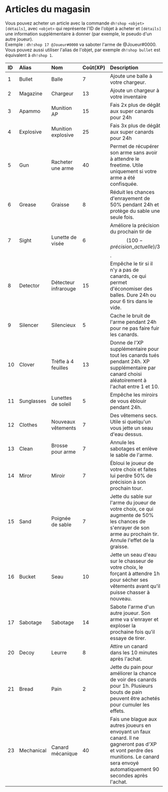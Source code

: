 # Articles du magasin

Vous pouvez acheter un article avec la commande `dh!shop <objet> [détails]`, avec `<objet>` qui représente l'ID de l'objet à acheter et `[détails]` une information supplémentaire à donner \(par exemple, le pseudo d'un autre joueur\).  
Exemple : `dh!shop 17 @Joueur#0000` va saboter l'arme de @Joueur\#0000.  
Vous pouvez aussi utiliser l'alias de l'objet, par exemple `dh!shop bullet` est équivalent à `dh!shop 1`.



| ID | Alias | Nom | Coût\(XP\) | Description |
| :--- | :--- | :--- | :--- | :--- |
| 1 | Bullet | Balle | 7 | Ajoute une balle à votre chargeur. |
| 2 | Magazine | Chargeur | 13 | Ajoute un chargeur à votre inventaire |
| 3 | Apammo | Munition AP | 15 | Fais 2x plus de dégât aux super canards pour 24h |
| 4 | Explosive | Munition explosive | 25 | Fais 3x plus de dégât aux super canards pour 24h |
| 5 | Gun | Racheter une arme | 40 | Permet de récupérer son arme sans avoir à attendre le freetime. Utile uniquement si votre arme a été confisquée. |
| 6 | Grease | Graisse | 8 | Réduit les chances d'enrayement de 50% pendant 24h et protège du sable une seule fois. |
| 7 | Sight | Lunette de visée | 6 | Améliore la précision du prochain tir de $$(100- précision\_actuelle)/3$$. |
| 8 | Detector | Détecteur infrarouge | 15 | Empêche le tir si il n'y a pas de canards, ce qui permet d'économiser des balles. Dure 24h ou pour 6 tirs dans le vide. |
| 9 | Silencer | Silencieux | 5 | Cache le bruit de l'arme pendant 24h pour ne pas faire fuir les canards. |
| 10 | Clover | Trèfle à 4 feuilles | 13 | Donne de l'XP supplémentaire pour tout les canards tués pendant 24h. XP supplémentaire par canard choisi aléatoirement à l'achat entre 1 et 10. |
| 11 | Sunglasses | Lunettes de soleil | 5 | Empêche les miroirs de vous éblouir pendant 24h. |
| 12 | Clothes | Nouveaux vêtements | 7 | Des vêtemens secs. Utile si quelqu'un vous jette un seau d'eau dessus. |
| 13 | Clean | Brosse pour arme | 7 | Annule les sabotages et enlève le sable de l'arme. |
| 14 | Miror | Miroir | 7 | Ébloui le joueur de votre choix et faites lui perdre 50% de précision à son prochain tour. |
| 15 | Sand | Poignée de sable | 7 | Jette du sable sur l'arme du joueur de votre choix, ce qui augmente de 50% les chances de s'enrayer de son arme au prochain tir. Annule l'effet de la graisse. |
| 16 | Bucket | Seau | 10 | Jette un seau d'eau sur le chasseur de votre choix, le forçant à attendre 1h pour sécher ses vêtements avant qu'il puisse chasser à nouveau. |
| 17 | Sabotage | Sabotage | 14 | Sabote l'arme d'un autre joueur. Son arme va s'enrayer et exploser la prochaine fois qu'il essaye de tirer. |
| 20 | Decoy | Leurre | 8 | Attire un canard dans les 10 minutes après l'achat. |
| 21 | Bread | Pain | 2 | Jette du pain pour améliorer la chance de voir des canards pour 1h. Plusieurs bouts de pain peuvent être achetés pour cumuler les effets. |
| 23 | Mechanical | Canard mécanique | 40 | Fais une blague aux autres joueurs en envoyant un faux canard. Il ne gagneront pas d'XP et vont perdre des munitions. Le canard sera envoyé automatiquement 90 secondes après l'achat. |

